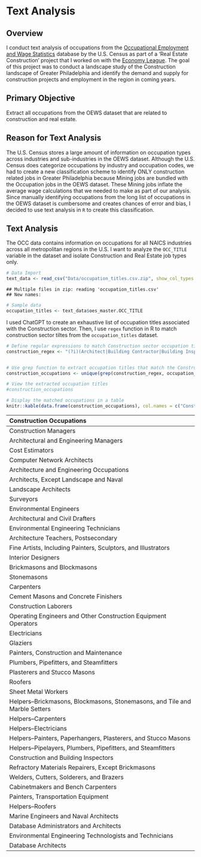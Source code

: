 Text Analysis
================

## Overview

I conduct text analysis of occupations from the [Occupational Employment
and Wage Statistics](https://www.bls.gov/oes/) database by the U.S.
Census as part of a ‘Real Estate Construction’ project that I worked on
with the [Economy League](https://economyleague.org). The goal of this
project was to conduct a landscape study of the Construction landscape
of Greater Philadelphia and identify the demand and supply for
construction projects and employment in the region in coming years.

## Primary Objective

Extract all occupations from the OEWS dataset that are related to
construction and real estate.

## Reason for Text Analysis

The U.S. Census stores a large amount of information on occupation types
across industries and sub-industries in the OEWS dataset. Although the
U.S. Census does categorize occupations by industry and occupation
codes, we had to create a new classification scheme to identify ONLY
construction related jobs in Greater Philadelphia because Mining jobs
are bundled with the Occupation jobs in the OEWS dataset. These Mining
jobs inflate the average wage calculations that we needed to make as
part of our analysis. Since manually identifying occupations from the
long list of occupations in the OEWS dataset is cumbersome and creates
chances of error and bias, I decided to use text analysis in `R` to
create this classification.

## Text Analysis

The OCC data contains information on occupations for all NAICS
industries across all metropolitan regions in the U.S. I want to analyze
the `OCC_TITLE` variable in the dataset and isolate Construction and
Real Estate job types only.

``` r
# Data Import
text_data <- read_csv("Data/occupation_titles.csv.zip", show_col_types = FALSE)
```

    ## Multiple files in zip: reading 'occupation_titles.csv'
    ## New names:

``` r
# Sample data
occupation_titles <- text_data$oes_master.OCC_TITLE
```

I used ChatGPT to create an exhaustive list of occupation titles
associated with the Construction sector. Then, I use `regex` function in
R to match construction sector tiltes from the `occupation_titles`
dataset.

``` r
# Define regular expressions to match Construction sector occupation titles
construction_regex <- "(?i)(Architect|Building Contractor|Building Inspector|Building Maintenance Technician|Building Surveyor|Carpenter|Concrete Finisher|Construction Equipment Operator|Construction Laborer|Construction Manager|Construction Project Manager|Construction Superintendent|Crane Operator|Drywaller|Electrician|Environmental Engineer|Estimator|Fire Sprinkler Installer|Flooring Installer|General Contractor|Glazier|Heavy Equipment Operator|HVAC Technician|Interior Designer|Ironworker|Landscape Architect|Landscaper|Mason|Painter|Pipefitter|Plumber|Project Engineer|Real Estate Agent|Roofing Contractor|Roofer|Scaffolder|Sheet Metal Worker|Structural Engineer|Surveyor|Tiler|Welder)"


# Use grep function to extract occupation titles that match the Construction sector regex
construction_occupations <- unique(grep(construction_regex, occupation_titles, value = TRUE))

# View the extracted occupation titles
#construction_occupations

# Display the matched occupations in a table
knitr::kable(data.frame(construction_occupations), col.names = c("Construction Occupations"))
```

| Construction Occupations                                                   |
|:---------------------------------------------------------------------------|
| Construction Managers                                                      |
| Architectural and Engineering Managers                                     |
| Cost Estimators                                                            |
| Computer Network Architects                                                |
| Architecture and Engineering Occupations                                   |
| Architects, Except Landscape and Naval                                     |
| Landscape Architects                                                       |
| Surveyors                                                                  |
| Environmental Engineers                                                    |
| Architectural and Civil Drafters                                           |
| Environmental Engineering Technicians                                      |
| Architecture Teachers, Postsecondary                                       |
| Fine Artists, Including Painters, Sculptors, and Illustrators              |
| Interior Designers                                                         |
| Brickmasons and Blockmasons                                                |
| Stonemasons                                                                |
| Carpenters                                                                 |
| Cement Masons and Concrete Finishers                                       |
| Construction Laborers                                                      |
| Operating Engineers and Other Construction Equipment Operators             |
| Electricians                                                               |
| Glaziers                                                                   |
| Painters, Construction and Maintenance                                     |
| Plumbers, Pipefitters, and Steamfitters                                    |
| Plasterers and Stucco Masons                                               |
| Roofers                                                                    |
| Sheet Metal Workers                                                        |
| Helpers–Brickmasons, Blockmasons, Stonemasons, and Tile and Marble Setters |
| Helpers–Carpenters                                                         |
| Helpers–Electricians                                                       |
| Helpers–Painters, Paperhangers, Plasterers, and Stucco Masons              |
| Helpers–Pipelayers, Plumbers, Pipefitters, and Steamfitters                |
| Construction and Building Inspectors                                       |
| Refractory Materials Repairers, Except Brickmasons                         |
| Welders, Cutters, Solderers, and Brazers                                   |
| Cabinetmakers and Bench Carpenters                                         |
| Painters, Transportation Equipment                                         |
| Helpers–Roofers                                                            |
| Marine Engineers and Naval Architects                                      |
| Database Administrators and Architects                                     |
| Environmental Engineering Technologists and Technicians                    |
| Database Architects                                                        |
